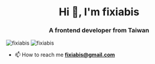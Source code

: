 <h1 align="center">Hi 👋, I'm fixiabis</h1>
<h3 align="center">A frontend developer from Taiwan</h3>

<p align="left"> <img src="https://komarev.com/ghpvc/?username=fixiabis&label=Profile%20views&color=0e75b6&style=flat" alt="fixiabis" /> <img src="https://www.codewars.com/users/fixiabis/badges/micro" alt="fixiabis" /> </p>

- 📫 How to reach me **fixiabis@gmail.com**
